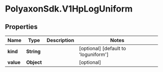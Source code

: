 # PolyaxonSdk.V1HpLogUniform

## Properties

Name | Type | Description | Notes
------------ | ------------- | ------------- | -------------
**kind** | **String** |  | [optional] [default to &#39;loguniform&#39;]
**value** | **Object** |  | [optional] 


